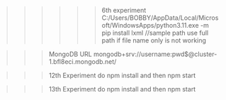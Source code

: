 >>>>>>6th experiment
C:/Users/BOBBY/AppData/Local/Microsoft/WindowsApps/python3.11.exe -m pip install lxml   //sample path
use full path if file name only is not working

>>>MongoDB URL
mongodb+srv://username:pwd$@cluster-1.bfl8eci.mongodb.net/

>>>12th Experiment
do npm install and then npm start

>>>13th Experiment
do npm install and then npm start
